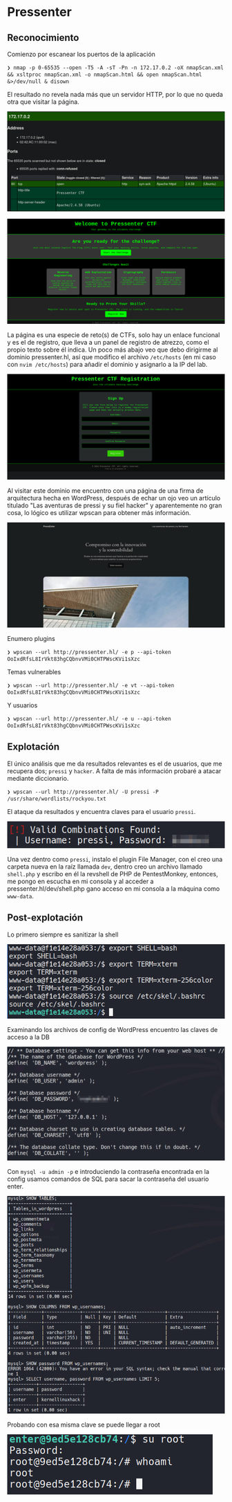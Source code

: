 # Pressenter
## Reconocimiento

Comienzo por escanear los puertos de la aplicación
```
❯ nmap -p 0-65535 --open -T5 -A -sT -Pn -n 172.17.0.2 -oX nmapScan.xml && xsltproc nmapScan.xml -o nmapScan.html && open nmapScan.html &>/dev/null & disown
```
El resultado no revela nada más que un servidor HTTP, por lo que no queda otra que visitar la página.

![1.png](./imgs/1.png)

![2.png](./imgs/2.png)

La página es una especie de reto(s) de CTFs, solo hay un enlace funcional y es el de registro, que lleva a un panel de registro de atrezzo, como el propio texto sobre él indica.
Un poco más abajo veo que debo dirigirme al dominio pressenter.hl, así que modifico el archivo `/etc/hosts` (en mi caso con `nvim /etc/hosts`) para añadir el dominio y asignarlo a la IP del lab.

![3.png](./imgs/3.png)

Al visitar este dominio me encuentro con una página de una firma de arquitectura hecha en WordPress, después de echar un ojo veo un artículo titulado "Las aventuras de pressi y su fiel hacker" y aparentemente no gran cosa, lo lógico es utilizar wpscan para obtener más información.

![4.png](./imgs/4.png)

Enumero plugins
```
❯ wpscan --url http://pressenter.hl/ -e p --api-token OoIxdRfsL8IrVkt83hgCQbnvVMi0CHTPWscKVi1sXzc
```
Temas vulnerables
```
❯ wpscan --url http://pressenter.hl/ -e vt --api-token OoIxdRfsL8IrVkt83hgCQbnvVMi0CHTPWscKVi1sXzc
```
Y usuarios
```
❯ wpscan --url http://pressenter.hl/ -e u --api-token OoIxdRfsL8IrVkt83hgCQbnvVMi0CHTPWscKVi1sXzc
```
## Explotación

El único análisis que me da resultados relevantes es el de usuarios, que me recupera dos; `pressi` y `hacker`. A falta de más información probaré a atacar mediante diccionario.

```
❯ wpscan --url http://pressenter.hl/ -U pressi -P /usr/share/wordlists/rockyou.txt
```

El ataque da resultados y encuentra claves para el usuario `pressi`.

![5.png](./imgs/5.png)

Una vez dentro como `pressi`, instalo el plugin File Manager, con el creo una carpeta nueva en la raíz llamada `dev`, dentro creo un archivo llamado `shell.php` y escribo en él la revshell de PHP de PentestMonkey, entonces, me pongo en escucha en mi consola y al acceder a pressenter.hl/dev/shell.php gano acceso en mi consola a la máquina como `www-data`.
## Post-explotación

Lo primero siempre es sanitizar la shell

![6.png](./imgs/6.png)

Examinando los archivos de config de WordPress encuentro las claves de acceso a la DB

![7.png](./imgs/7.png)

Con `mysql -u admin -p` e introduciendo la contraseña encontrada en la config usamos comandos de SQL para sacar la contraseña del usuario enter.

![8.png](./imgs/8.png)

Probando con esa misma clave se puede llegar a root

![9.png](./imgs/9.png)